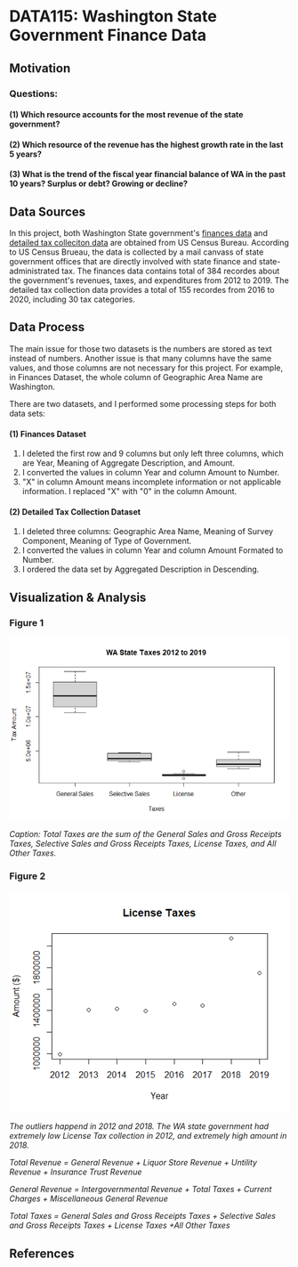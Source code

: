 # DATA115: Washington State Government Finance Data
## Motivation

### Questions:
#### (1) Which resource accounts for the most revenue of the state government?
#### (2) Which resource of the revenue has the highest growth rate in the last 5 years?
#### (3) What is the trend of the fiscal year financial balance of WA in the past 10 years? Surplus or debt? Growing or decline?

## Data Sources
In this project, both Washington State government's [finances data](Raw_Data/WAgov_Finance_2012_2019.csv) and [detailed tax colleciton data](Raw_Data/WA_TaxCollectionsDetailed_2016_to_2020.csv) are obtained from US Census Bureau. According to US Census Brueau, the data is collected by a mail canvass of state government offices that are directly involved with state finance and state-administrated tax.
The finances data contains total of 384 recordes about the government's revenues, taxes, and expenditures from 2012 to 2019.
The detailed tax collection data provides a total of 155 recordes from 2016 to 2020, including 30 tax categories.
## Data Process
The main issue for those two datasets is the numbers are stored as text instead of numbers. 
Another issue is that many columns have the same values, and those columns are not necessary for this project. For example, in Finances Dataset, the whole column of Geographic Area Name are Washington.

There are two datasets, and I performed some processing steps for both data sets:
#### (1) Finances Dataset
1. I deleted the first row and 9 columns but only left three columns, which are Year, Meaning of Aggregate Description, and Amount.
2. I converted the values in column Year and column Amount to Number.
3. "X" in column Amount means incomplete information or not applicable information. I replaced "X" with "0" in the column Amount.
#### (2) Detailed Tax Collection Dataset
1. I deleted three columns: Geographic Area Name, Meaning of Survey Component, Meaning of Type of Government.
2. I converted the values in column Year and column Amount Formated to Number.
3. I ordered the data set by Aggregated Description in Descending. 
## Visualization & Analysis

### Figure 1

<img src="WA_tax.png">

*Caption: Total Taxes are the sum of the General Sales and Gross Receipts Taxes, Selective Sales and Gross Receipts Taxes, License Taxes, and All Other Taxes.*

### Figure 2

![Scatterplot of WA State's License Taxes from 2012 to2019](lic_tax.png)

*The outliers happend in 2012 and 2018. The WA state government had extremely low License Tax collection in 2012, and extremely high amount in 2018.*


*Total Revenue = General Revenue + Liquor Store Revenue + Untility Revenue + Insurance Trust Revenue*

*General Revenue = Intergovernmental Revenue + Total Taxes + Current Charges + Miscellaneous General Revenue*

*Total Taxes = General Sales and Gross Receipts Taxes + Selective Sales and Gross Receipts Taxes + License Taxes +All Other Taxes*

## References

